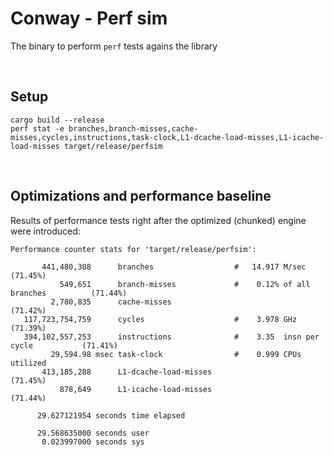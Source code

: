 # Conway - Perf sim

The binary to perform `perf` tests agains the library

<br>

## Setup

```
cargo build --release
perf stat -e branches,branch-misses,cache-misses,cycles,instructions,task-clock,L1-dcache-load-misses,L1-icache-load-misses target/release/perfsim
```

<br>

## Optimizations and performance baseline

Results of performance tests right after the optimized (chunked)
engine were introduced:

```
Performance counter stats for 'target/release/perfsim':

       441,480,308      branches                  #   14.917 M/sec                    (71.45%)
           549,651      branch-misses             #    0.12% of all branches          (71.44%)
         2,780,835      cache-misses                                                  (71.42%)
   117,723,754,759      cycles                    #    3.978 GHz                      (71.39%)
   394,102,557,253      instructions              #    3.35  insn per cycle           (71.41%)
         29,594.98 msec task-clock                #    0.999 CPUs utilized          
       413,185,288      L1-dcache-load-misses                                         (71.45%)
           878,649      L1-icache-load-misses                                         (71.44%)

      29.627121954 seconds time elapsed

      29.568635000 seconds user
       0.023997000 seconds sys
```
